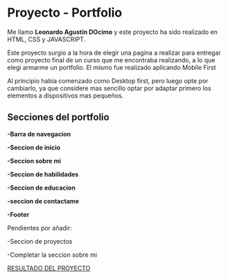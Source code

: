 # Proyecto - Portfolio 

Me llamo **Leonardo Agustin DOcimo** y este proyecto ha sido realizado en HTML, CSS y JAVASCRIPT.

Este proyecto surgio a la hora de elegir una pagina a realizar para entregar como proyecto final de un curso que me encontraba realizando, a lo que elegi armarme un portfolio. El mismo fue realizado aplicando Mobile First

Al principio habia comenzado como Desktop first, pero luego opte por cambiarlo, ya que considere mas sencillo optar por adaptar primero los elementos a dispositivos mas pequeños.

## Secciones del portfolio

**-Barra de navegacion**

**-Seccion de inicio**

**-Seccion sobre mi**

**-Seccion de habilidades**

**-Seccion de educacion**

**-seccion de contactame**

**-Footer**

Pendientes por añadir:

-Seccion de proyectos

-Completar la seccion sobre mi

[RESULTADO DEL PROYECTO](https://leodocimo.github.io/)




